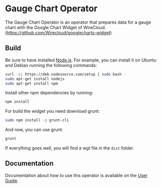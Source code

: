 Gauge Chart Operator
====================

The Gauge Chart Operator is an operator that prepares data for a gauge chart with the Google Chart Widget of WireCloud. (https://github.com/Wirecloud/googlecharts-widget)

Build
-----

Be sure to have installed [Node.js](http://node.js). For example, you can install it on Ubuntu and Debian running the following commands:

```bash
curl -sL https://deb.nodesource.com/setup | sudo bash -
sudo apt-get install nodejs
sudo apt-get install npm
```

Install other npm dependencies by running:

```bash
npm install
```

For build the widget you need download grunt:

```bash
sudo npm install -g grunt-cli
```

And now, you can use grunt:

```bash
grunt
```

If everything goes well, you will find a wgt file in the `dist` folder.

## Documentation

Documentation about how to use this operator is available on the
[User Guide](src/doc/userguide.md).